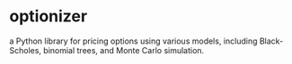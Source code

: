 # optionizer
a Python library for pricing options using various models, including Black-Scholes, binomial trees, and Monte Carlo simulation.
